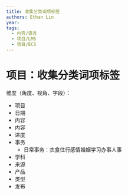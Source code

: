 ```yaml
---
title: 收集分类词项标签
authors: Ethan Lin
year:
tags:
  - 内容/语言 
  - 项目/LMS 
  - 项目/ECS 
---
```



# 项目：收集分类词项标签






维度（角度、视角、字段）：
- 项目
- 日期
- 内容
- 内容
- 进度
- 事务
	- 日常事务：衣食住行感情婚姻学习办事人事
- 学科
- 来源
- 产品
- 类型
- 发布